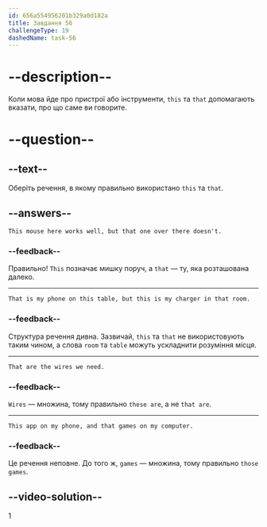 ```yaml
---
id: 656a554956201b329a0d182a
title: Завдання 56
challengeType: 19
dashedName: task-56
---
```


# --description--

Коли мова йде про пристрої або інструменти, `this` та `that` допомагають вказати, про що саме ви говорите.

# --question--

## --text--

Оберіть речення, в якому правильно використано `this` та `that`.

## --answers--

`This mouse here works well, but that one over there doesn't.`

### --feedback--

Правильно! `This` позначає мишку поруч, а `that` — ту, яка розташована далеко.

---

`That is my phone on this table, but this is my charger in that room.`

### --feedback--

Структура речення дивна. Зазвичай, `this` та `that` не використовують таким чином, а слова `room` та `table` можуть ускладнити розуміння місця.

---

`That are the wires we need.`

### --feedback--

`Wires` — множина, тому правильно `these are`, а не `that are`.

---

`This app on my phone, and that games on my computer.`

### --feedback--

Це речення неповне. До того ж, `games` — множина, тому правильно `those games`.

## --video-solution--

1
